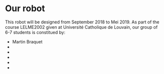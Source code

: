 # Our robot
This robot will be designed from September 2018 to Mei 2019. As part of the course LELME2002 given at Université Catholique de Louvain, our group of 6-7 students is constitued by:
* Martin Braquet
*
*
*
*
*


